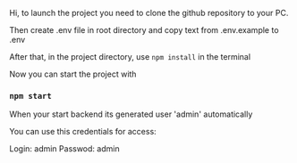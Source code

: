 

Hi, to launch the project you need to clone the github repository to your PC.

Then create .env file in root directory and copy text from .env.example to .env

After that, in the project directory, use `npm install` in the terminal

Now you can start the project with 

### `npm start`

When your start backend its generated user 'admin' automatically 

You can use this credentials for access: 

Login: admin
Passwod: admin







